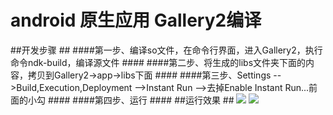# android 原生应用 Gallery2编译 #
##开发步骤 ##
####第一步、编译so文件，在命令行界面，进入Gallery2，执行命令ndk-build，编译源文件 ####
####第二步、将生成的libs文件夹下面的内容，拷贝到Gallery2->app->libs下面 ####
####第三步、Settings -->Build,Execution,Deployment -->Instant Run -->去掉Enable Instant Run...前面的小勾 ####
####第四步、运行 ####
##运行效果 ##
![](https://github.com/fandong12388/Gallery2/raw/master/screenshot/3.jpg)
![](https://github.com/fandong12388/Gallery2/raw/master/screenshot/4.jpg)
